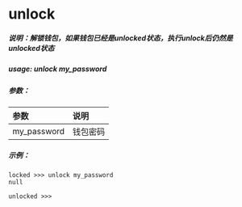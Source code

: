 #  unlock

##### 说明：解锁钱包，如果钱包已经是unlocked状态，执行unlock后仍然是unlocked状态

##### usage: unlock my_password

##### 参数：

| 参数 | 说明 |
| :--- | :--- |
| my_password | 钱包密码 |

##### 示例：

```
locked >>> unlock my_password
null

unlocked >>>
```



